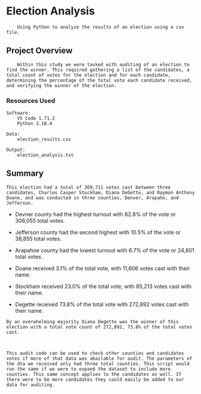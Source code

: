 # Election Analysis

        Using Python to analyze the results of an election using a csv file.

## Project Overview

        Within this study we were tasked with auditing of an election to find the winner. This required gathering a list of the candidates, a total count of votes for the election and for each candidate, determining the percentage of the total vote each candidate received, and verifying the winner of the election.

### Resources Used

    Software:
        VS Code 1.71.2
        Python 3.10.4
    
    Data:
        election_results.csv
        
    Output:    
        election_analysis.txt

## Summary

    This election had a total of 369,711 votes cast between three candidates, Charles Casper Stockham, Diana DeGette, and Raymon Anthony Doane, and was conducted in three counties, Denver, Arapaho, and Jefferson.

   * Devner county had the highest turnout with 82.8% of the vote or 306,055 total votes.
   * Jefferson county had the second highest with 10.5% of the vote or 38,855 total votes.
   * Arapahoe county had the lowest turnout with 6.7% of the vote or 24,801 total votes. 


   * Doane received 3.1% of the total vote, with 11,606 votes cast with their name. 
   * Stockham received 23.0% of the total vote, with 85,213 votes cast with their name.
   * Degette received 73.8% of the total vote with 272,892 votes cast with their name.

    By an overwhelming majority Diana Degette was the winner of this election with a total vote count of 272,892, 73.8% of the total votes cast.



    This audit code can be used to check other counties and candidates votes if more of that data was abailable for audit. The parameters of the dta we received only had three total counties. This script would run the same if we were to expand the dataset to include more counties. This same concept applies to the candidates as well. If there were to be more candidates they could easily be added to our data for auditing.
